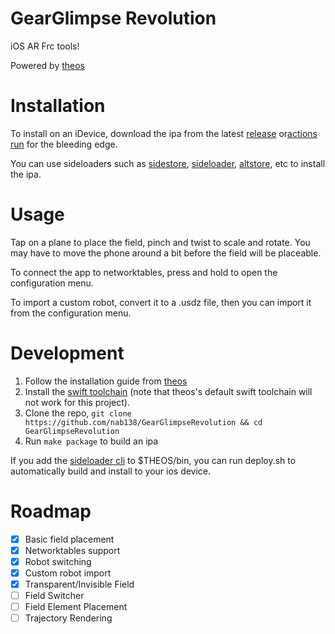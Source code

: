 # GearGlimpse Revolution

iOS AR Frc tools!

Powered by [theos](https://theos.dev)

# Installation

To install on an iDevice, download the ipa from the latest [release](https://github.com/nab138/GearGlimpseRevolution/releases/latest) or[actions run](https://github.com/nab138/GearGlimpseRevolution/actions) for the bleeding edge.

You can use sideloaders such as [sidestore](https://sidestore.io), [sideloader](https://github.com/Dadoum/Sideloader), [altstore](https://altstore.io), etc to install the ipa.

# Usage

Tap on a plane to place the field, pinch and twist to scale and rotate. You may have to move the phone around a bit before the field will be placeable.

To connect the app to networktables, press and hold to open the configuration menu.

To import a custom robot, convert it to a .usdz file, then you can import it from the configuration menu.

# Development

1. Follow the installation guide from [theos](https://theos.dev)
2. Install the [swift toolchain](https://github.com/kabiroberai/swift-toolchain-linux/) (note that theos's default swift toolchain will not work for this project).
3. Clone the repo, `git clone https://github.com/nab138/GearGlimpseRevolution && cd GearGlimpseRevolution`
4. Run `make package` to build an ipa

If you add the [sideloader cli](https://github.com/Dadoum/Sideloader) to $THEOS/bin, you can run deploy.sh to automatically build and install to your ios device.

# Roadmap

- [x] Basic field placement
- [x] Networktables support
- [x] Robot switching
- [x] Custom robot import
- [x] Transparent/Invisible Field
- [ ] Field Switcher
- [ ] Field Element Placement
- [ ] Trajectory Rendering
